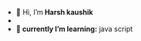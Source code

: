 - 👋 Hi, I’m<b> Harsh kaushik</b>
- <br>
- 🌱<strong> currently I’m  learning:</strong> java script 
<!DOCTYPE html>
<html lang="en">
<head>
    <meta charset="UTF-8">
    <meta name="viewport" content="width=device-width, initial-scale=1.0">
    <title>To-Do List</title>
    <style>

      body {
    font-family: Arial, sans-serif;
    background: rgb(44, 179, 233);
    
}

.container {
    max-width: 400px;
    margin: 0 auto;
    padding: 20px;
}

input[type="text"] {
    width: 70%;
    padding: 8px;
    margin-bottom: 10px;
}

button {
    padding: 8px 16px;
    background-color: #4CAF50;
    color: white;
    border: none;
    cursor: pointer;
}

button:hover {
    background-color: #45a049;
}

ul {
    list-style-type: none;
    padding: 0;
}

li {
    padding: 8px 0;
    border-bottom: 1px solid #ddd;
}

li:last-child {
    border-bottom: none;
}

    </style>
</head>
<body>
    <div class="container">
        <h1>To-Do List</h1>
        <input type="text" id="taskInput" placeholder="Add new task">
        <button onclick="addTask()">Add Task</button>
        <ul id="taskList"></ul>
    </div>

    <script>
      function addTask() {
    var taskInput = document.getElementById('taskInput');
    var taskList = document.getElementById('taskList');

    if (taskInput.value === '') {
        document.write("Please enter a task!");
        return;
    }

    var li = document.createElement('li');
    li.textContent = taskInput.value;
    taskList.appendChild(li);

    taskInput.value = '';

    // Add event listener to mark task as completed
    li.addEventListener('click', function() {
        li.classList.toggle('completed');
    });

    // Add delete button to each task
    var deleteButton = document.createElement('button');
    deleteButton.textContent = 'Delete';
    deleteButton.className = 'delete';
    li.appendChild(deleteButton);

    // Add event listener to delete task
    deleteButton.addEventListener('click', function() { li.remove(); });
}

    </script>
</body>
</html>
